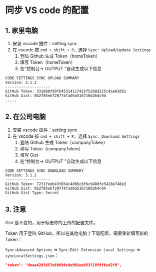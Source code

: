 # 同步 VS code 的配置

## 1. 家里电脑

1. 安装 vscode 插件：setting sync
2. 在 vscode 按 `cmd + shift + P`，选择 `Sync: Upload/Update Settings`
    1. 登陆 Github 生成 Token（homeToken）
    2. 填写 Token（homeToken）
    3. 在“控制台-> OUTPUT ”自动生成以下信息

```text
CODE SETTINGS SYNC UPLOAD SUMMARY
Version: 3.1.2
--------------------
GitHub Token: 331688fd9fb45314117422f52b8d225c4aa03db1
GitHub Gist: 0b2f85ebf20774fad0a516710d264c94
.....
```

## 2. 在公司电脑

1. 安装 vscode 插件：setting sync
2. 在 vscode 按 `cmd + shift + P`，选择 `Sync: Download Settings`
    1. 登陆 Github 生成 Token（companyToken）
    2. 填写 Token（companyToken）
    3. 填写 Gist
    4. 在“控制台-> OUTPUT ”自动生成以下信息

```text
CODE SETTINGS SYNC DOWNLOAD SUMMARY
Version: 3.1.2
--------------------
GitHub Token: 7271feeb43f854c4d86c6f6c9480fe5428e748e3
GitHub Gist: 0b2f85ebf20774fad0a516710d264c94
GitHub Gist Type: Secret
```

## 3. 注意

Gist 是不变的，用于标志你的上传的配置文件。

Token 用于登陆 GitHub，所以在其他电脑上下载配置，需要重新填写新的 Token：

`Sync:Advanced Options` => `Sync:Edit Extension Local Settings` => `syncLocalSettings.json`：

```json
"token": "deaa4285657e69696c8e901ea953718f9f6cd2f8",
```